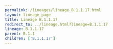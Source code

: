 ```yaml
---
permalink: /lineages/lineage_B.1.1.17.html
layout: lineage_page
title: Lineage B.1.1.17
redirect_to: ../lineage.html?lineage=B.1.1.17
lineage: B.1.1.17
parent: B.1.1
children: ['B.1.1.17']
---
```

